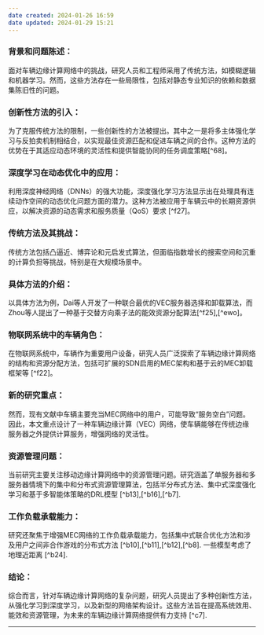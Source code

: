 ```yaml
---
date created: 2024-01-26 16:59
date updated: 2024-01-29 15:21
---
```


### 背景和问题陈述：
面对车辆边缘计算网络中的挑战，研究人员和工程师采用了传统方法，如模糊逻辑和机器学习。然而，这些方法存在一些局限性，包括对静态专业知识的依赖和数据集陈旧性的问题。

### 创新性方法的引入：
为了克服传统方法的限制，一些创新性的方法被提出。其中之一是将多主体强化学习与反拍卖机制相结合，以实现最佳资源匹配和促进车辆之间的合作。这种方法的优势在于其适应动态环境的灵活性和提供智能协同的任务调度策略[^68]。

### 深度学习在动态优化中的应用：
利用深度神经网络（DNNs）的强大功能，深度强化学习方法显示出在处理具有连续动作空间的动态优化问题方面的潜力。这种方法被应用于车辆云中的长期资源供应，以解决资源的动态需求和服务质量（QoS）要求 [^f27]。

### 传统方法及其挑战：
传统方法包括凸逼近、博弈论和元启发式算法，但面临指数增长的搜索空间和沉重的计算负担等挑战，特别是在大规模场景中。

### 具体方法的介绍：
以具体方法为例，Dai等人开发了一种联合最优的VEC服务器选择和卸载算法，而Zhou等人提出了一种基于交替方向乘子法的能效资源分配算法[^f25],[^ewo]。

### 物联网系统中的车辆角色：
在物联网系统中，车辆作为重要用户设备，研究人员广泛探索了车辆边缘计算网络的结构和资源分配方法，包括可扩展的SDN启用的MEC架构和基于云的MEC卸载框架等 [^f22]。

### 新的研究重点：
然而，现有文献中车辆主要充当MEC网络中的用户，可能导致“服务空白”问题。因此，本文重点设计了一种车辆边缘计算（VEC）网络，使车辆能够在传统边缘服务器之外提供计算服务，增强网络的灵活性。

### 资源管理问题：
当前研究主要关注移动边缘计算网络中的资源管理问题。研究涵盖了单服务器和多服务器情境下的集中和分布式资源管理算法，包括半分布式方法、集中式深度强化学习和基于多智能体策略的DRL模型 [^b13],[^b16],[^b7].

### 工作负载承载能力：
研究还聚焦于增强MEC网络的工作负载承载能力，包括集中式联合优化方法和涉及用户之间非合作游戏的分布式方法 [^b10],[^b11],[^b12],[^b8]. 一些模型考虑了地理近距离 [^b24].

### 结论：
综合而言，针对车辆边缘计算网络的复杂问题，研究人员提出了多种创新性方法，从强化学习到深度学习，以及新型的网络架构设计。这些方法旨在提高系统效用、能效和资源管理，为未来的车辆边缘计算网络提供有力支持 [^c7].



---
